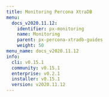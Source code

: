 ```yaml
---
title: Monitoring Percona XtraDB
menu:
  docs_v2020.11.12:
    identifier: px-monitoring
    name: Monitoring
    parent: px-percona-xtradb-guides
    weight: 50
menu_name: docs_v2020.11.12
info:
  cli: v0.15.1
  community: v0.15.1
  enterprise: v0.2.1
  installer: v0.15.1
  version: v2020.11.12
---
```


